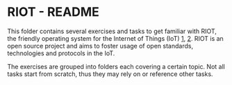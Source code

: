 # RIOT - README

This folder contains several exercises and tasks to get familiar with RIOT, the
friendly operating system for the Internet of Things (IoT) [1], [2]. RIOT is an
open source project and aims to foster usage of open standards, technologies
and protocols in the IoT.

The exercises are grouped into folders each covering a certain topic. Not all
tasks start from scratch, thus they may rely on or reference other tasks.

[1]: http://www.riot-os.org/
[2]: https://github.com/RIOT-OS/RIOT
